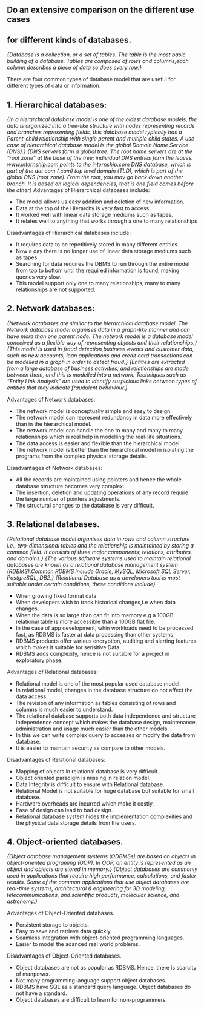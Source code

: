 ## Do an extensive comparison on the different use cases 
## for different kinds of databases.
_{Database is a collection, or a set of tables. The table is the most basic building of a database.
Tables are composed of rows and columns,each column describes a piece of data so does every row.}_

There are four common types of database model that are
useful for different types of data or information.

## 1. Hierarchical databases:
_{In a hierarchical database model is one of the oldest database models, the data is organized into a tree-like structure with nodes representing records and branches representing fields, this database model typically has a Parent-child relationship with single parent and multiple child states. A use case of hierarchical database model is the global Domain Name Service (DNS).}_
_{DNS servers form a global tree. The root name servers are at the “root zone” at the base of the tree; individual DNS entries form the leaves. www.internship.com points to the internship.com DNS database, which is part of the dot com (.com) top level domain (TLD), which is part of the global DNS (root zone). From the root, you may go back down another branch. It is based on logical dependencies, that is one field comes before the other}_
Advantages of Hierarchical databases include:
* The model allows us easy addition and deletion of new information.
* Data at the top of the Hierarchy is very fast to access.
* It worked well with linear data storage mediums such as tapes.
* It relates well to anything that works through a one to many relationships

Disadvantages of Hierarchical databases include:
* It requires data to be repetitively stored in many different entities.
* Now a day there is no longer use of linear data storage mediums such as tapes.
* Searching for data requires the DBMS to run through the entire model from top to bottom until the required information is found, making   queries very slow.
* This model support only one to many relationships, many to many relationships are not supported.

## 2. Network databases:
_{Network databases are similar to the hierarchical database model. The Network database model organises data in a graph-like manner and can have more than one parent node. The network model is a database model conceived as a flexible way of representing objects and their relationships.}_
_{This model is used in fraud detection,business events and customer data, such as new accounts, loan applications and credit card transactions can be modelled in a graph in order to detect fraud.}_
_{Entities are extracted from a large database of business activities, and relationships are made between them, and this is modelled into a network. Techniques such as “Entity Link Analysis” are used to identify suspicious links between types of entities that may indicate fraudulent behaviour.}_

Advantages of Network databases:
* The network model is conceptually simple and easy to design.
* The network model can represent redundancy in data more effectively than in the hierarchical model.
* The network model can handle the one to many and many to many relationships which is real help in modelling the real-life situations.
* The data access is easier and flexible than the hierarchical model.
* The network model is better than the hierarchical model in isolating the programs from the complex physical storage details.

Disadvantages of Network databases:
* All the records are maintained using pointers and hence the whole database structure becomes very complex.
* The insertion, deletion and updating operations of any record require the large number of pointers adjustments.
* The structural changes to the database is very difficult.

## 3. Relational databases.
_{Relational database model organises data in rows and column structure i.e., two-dimensional tables and the relationship is maintained by storing a common field. It consists of three major components; relations, attributes, and domains.}_
_{The various software systems used to maintain relational databases are known as a relational database management system (RDBMS).Common RDBMS include Oracle, MySQL, Microsoft SQL Server, PostgreSQL, DB2.}_
_{Relational Database as a developers tool is most suitable under certain conditions, these conditions include}_
- When growing fixed format data
- When developers wish to track historical changes,i.e when data changes.
- When the data is so large than can fit into memory e.g a 100GB relational table is more accessible than a 100GB flat file.
- In the case of app development, whin workloads need to be processed fast, as RDBMS is faster at data processing than other systems
- RDBMS products offer various encryption, auditing and alerting features which makes it suitable for sensitive Data
- RDBMS adds complexity, hence is not suitable for a project in exploratory phase.

Advantages of Relational databases:
* Relational model is one of the most popular used database model.
* In relational model, changes in the database structure do not affect the data access.
* The revision of any information as tables consisting of rows and columns is much easier to understand.
* The relational database supports both data independence and structure independence concept which makes the database design, maintenance, administration and usage much easier than the other models.
* In this we can write complex query to accesses or modify the data from database.
* It is easier to maintain security as compare to other models.

Disadvantages of Relational databases:
* Mapping of objects in relational database is very difficult.
* Object oriented paradigm is missing in relation model.
* Data Integrity is difficult to ensure with Relational database.
* Relational Model is not suitable for huge database but suitable for small database.
* Hardware overheads are incurred which make it costly.
* Ease of design can lead to bad design.
* Relational database system hides the implementation complexities and the physical data storage details from the users.

## 4. Object-oriented databases.
_{Object database management systems (ODBMSs) are based on objects in object-oriented programing (OOP). In OOP, an entity is represented as an object and objects are stored in memory.}_
_{Object databases are commonly used in applications that require high performance, calculations, and faster results. Some of the common applications that use object databases are real-time systems, architectural & engineering for 3D modeling, telecommunications, and scientific products, molecular science, and astronomy.}_

Advantages of Object-Oriented databases.
* Persistent storage to objects.
* Easy to save and retrieve data quickly.
* Seamless integration with object-oriented programming languages.
* Easier to model the adanced real world problems.

Disadvantages of Object-Oriented databases.
* Object databases are not as popular as RDBMS. Hence, there is scarcity of manpower.
* Not many programming language support object databases. 
* RDBMS have SQL as a standard query language. Object databases do not have a standard. 
* Object databases are difficult to learn for non-programmers.